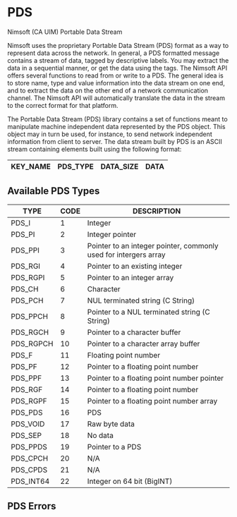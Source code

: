 # PDS
Nimsoft (CA UIM) Portable Data Stream

Nimsoft uses the proprietary Portable Data Stream (PDS) format as a way to represent data across the network. In general, a PDS formatted message contains a stream of data, tagged by descriptive labels. You may extract the data in a sequential manner, or get the data using the tags. The Nimsoft API offers several functions to read from or write to a PDS. The general idea is to store name, type and value information into the data stream on one end, and to extract the data on the other end of a network communication channel. The Nimsoft API will automatically translate the data in the stream to the correct format for that platform.

The Portable Data Stream (PDS) library contains a set of functions meant to manipulate machine independent
data represented by the PDS object. This object may in turn be used, for instance, to send network independent
information from client to server. The data stream built by PDS is an ASCII stream containing elements built
using the following format:

| KEY_NAME | PDS_TYPE | DATA_SIZE | DATA |
| --- | --- | --- | --- |

## Available PDS Types

| TYPE | CODE | DESCRIPTION |
| --- | --- | --- |
| PDS_I | 1 | Integer |
| PDS_PI | 2 | Integer pointer |
| PDS_PPI | 3 | Pointer to an integer pointer, commonly used for intergers array |
| PDS_RGI | 4 | Pointer to an existing integer |
| PDS_RGPI | 5 | Pointer to an integer array |
| PDS_CH | 6 | Character |
| PDS_PCH | 7 | NUL terminated string (C String) |
| PDS_PPCH | 8 | Pointer to a NUL terminated string (C String) |
| PDS_RGCH | 9 | Pointer to a character buffer |
| PDS_RGPCH | 10 | Pointer to a character array buffer |
| PDS_F | 11 | Floating point number |
| PDS_PF | 12 | Pointer to a floating point number |
| PDS_PPF | 13 | Pointer to a floating point number pointer |
| PDS_RGF | 14 | Pointer to a floating point number |
| PDS_RGPF | 15 | Pointer to a floating point number array |
| PDS_PDS | 16 | PDS |
| PDS_VOID | 17 | Raw byte data |
| PDS_SEP | 18 | No data |
| PDS_PPDS | 19 | Pointer to a PDS |
| PDS_CPCH | 20 | N/A |
| PDS_CPDS | 21 | N/A |
| PDS_INT64 | 22 | Integer on 64 bit (BigINT) |

## PDS Errors
